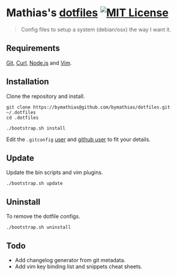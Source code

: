 # Mathias's [dotfiles][home-url] [![MIT License][license-badge]][license-url]

> Config files to setup a system (debian/osx) the way I want it.

## Requirements

[Git][git-url], [Curl][curl-url], [Node.js][nodejs-url] and [Vim][vim-url].

## Installation

Clone the repository and install.

    git clone https://bymathias@github.com/bymathias/dotfiles.git ~/.dotfiles
    cd .dotfiles

    ./bootstrap.sh install

Edit the `.gitconfig` [user](https://github.com/bymathias/dotfiles/blob/master/git/.gitconfig#L1) and [github user](https://github.com/bymathias/dotfiles/blob/master/git/.gitconfig#L23) to fit your details.

## Update

Update the bin scripts and vim plugins.

    ./bootstrap.sh update

## Uninstall

To remove the dotfile configs.

    ./bootstrap.sh uninstall

## Todo

- Add changelog generator from git metadata.
- Add vim key binding list and snippets cheat sheets.


<!-- Link Labels -->

[home-url]: https://github.com/bymathias/dotfiles

[license-badge]: http://img.shields.io/badge/license-MIT-blue.svg?style=flat-square
[license-url]:   https://github.com/bymathias/dotfiles/blob/master/LICENSE.md

[git-url]:    http://git-scm.com
[curl-url]:   http://curl.haxx.se
[nodejs-url]: https://nodejs.org
[vim-url]:    http://www.vim.org
